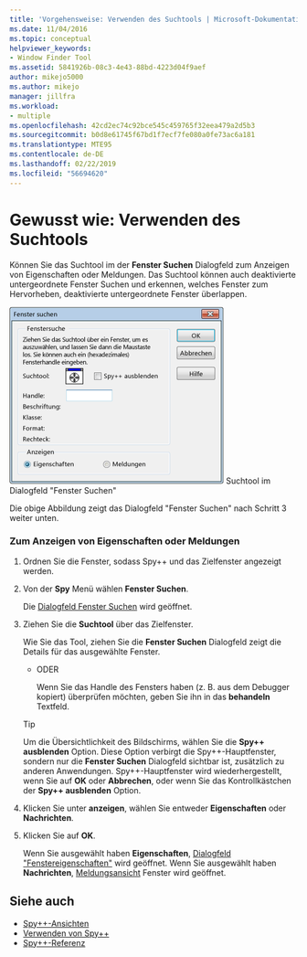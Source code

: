 ```yaml
---
title: 'Vorgehensweise: Verwenden des Suchtools | Microsoft-Dokumentation'
ms.date: 11/04/2016
ms.topic: conceptual
helpviewer_keywords:
- Window Finder Tool
ms.assetid: 5841926b-08c3-4e43-88bd-4223d04f9aef
author: mikejo5000
ms.author: mikejo
manager: jillfra
ms.workload:
- multiple
ms.openlocfilehash: 42cd2ec74c92bce545c459765f32eea479a2d5b3
ms.sourcegitcommit: b0d8e61745f67bd1f7ecf7fe080a0fe73ac6a181
ms.translationtype: MTE95
ms.contentlocale: de-DE
ms.lasthandoff: 02/22/2019
ms.locfileid: "56694620"
---
```

# <a name="how-to-use-the-finder-tool"></a>Gewusst wie: Verwenden des Suchtools
Können Sie das Suchtool im der **Fenster Suchen** Dialogfeld zum Anzeigen von Eigenschaften oder Meldungen. Das Suchtool können auch deaktivierte untergeordnete Fenster Suchen und erkennen, welches Fenster zum Hervorheben, deaktivierte untergeordnete Fenster überlappen.

 ![Spy++&#43; &#43; Dialogfeld Fenster Suchen](../debugger/media/icon_spy--_find.png "Icon_Spy ++ _Find") Suchtool im Dialogfeld "Fenster Suchen"

 Die obige Abbildung zeigt das Dialogfeld "Fenster Suchen" nach Schritt 3 weiter unten.

### <a name="to-display-window-properties-or-messages"></a>Zum Anzeigen von Eigenschaften oder Meldungen

1. Ordnen Sie die Fenster, sodass Spy++ und das Zielfenster angezeigt werden.

2. Von der **Spy** Menü wählen **Fenster Suchen**.

    Die [Dialogfeld Fenster Suchen](../debugger/find-window-dialog-box.md) wird geöffnet.

3. Ziehen Sie die **Suchtool** über das Zielfenster.

    Wie Sie das Tool, ziehen Sie die **Fenster Suchen** Dialogfeld zeigt die Details für das ausgewählte Fenster.

   - ODER

     Wenn Sie das Handle des Fensters haben (z. B. aus dem Debugger kopiert) überprüfen möchten, geben Sie ihn in das **behandeln** Textfeld.

   > [!TIP]
   >  Um die Übersichtlichkeit des Bildschirms, wählen Sie die **Spy++ ausblenden** Option. Diese Option verbirgt die Spy++-Hauptfenster, sondern nur die **Fenster Suchen** Dialogfeld sichtbar ist, zusätzlich zu anderen Anwendungen. Spy++-Hauptfenster wird wiederhergestellt, wenn Sie auf **OK** oder **Abbrechen**, oder wenn Sie das Kontrollkästchen der **Spy++ ausblenden** Option.

4. Klicken Sie unter **anzeigen**, wählen Sie entweder **Eigenschaften** oder **Nachrichten**.

5. Klicken Sie auf **OK**.

    Wenn Sie ausgewählt haben **Eigenschaften**, [Dialogfeld "Fenstereigenschaften"](../debugger/window-properties-dialog-box.md) wird geöffnet. Wenn Sie ausgewählt haben **Nachrichten**, [Meldungsansicht](../debugger/messages-view.md) Fenster wird geöffnet.

## <a name="see-also"></a>Siehe auch
- [Spy++-Ansichten](../debugger/spy-increment-views.md)
- [Verwenden von Spy++](../debugger/using-spy-increment.md)
- [Spy++-Referenz](../debugger/spy-increment-reference.md)